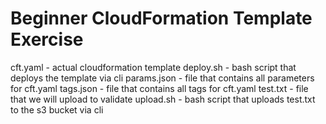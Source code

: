 # Beginner CloudFormation Template Exercise

cft.yaml - actual cloudformation template
deploy.sh - bash script that deploys the template via cli
params.json - file that contains all parameters for cft.yaml
tags.json - file that contains all tags for cft.yaml
test.txt - file that we will upload to validate
upload.sh - bash script that uploads test.txt to the s3 bucket via cli